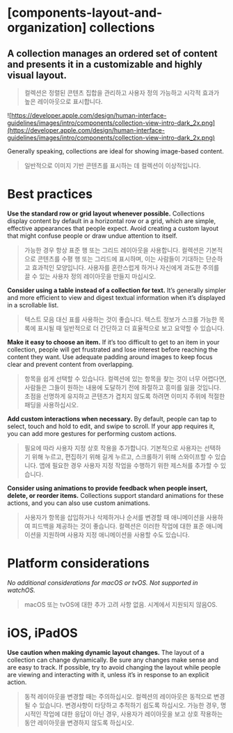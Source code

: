# **[components-layout-and-organization] collections**

## A collection manages an ordered set of content and presents it in a customizable and highly visual layout.
> 컬렉션은 정렬된 콘텐츠 집합을 관리하고 사용자 정의 가능하고 시각적 효과가 높은 레이아웃으로 표시합니다.
>




![https://developer.apple.com/design/human-interface-guidelines/images/intro/components/collection-view-intro-dark_2x.png](https://developer.apple.com/design/human-interface-guidelines/images/intro/components/collection-view-intro-dark_2x.png)

Generally speaking, collections are ideal for showing image-based content.
> 일반적으로 이미지 기반 콘텐츠를 표시하는 데 컬렉션이 이상적입니다.
>




# **Best practices**

**Use the standard row or grid layout whenever possible.** Collections display content by default in a horizontal row or a grid, which are simple, effective appearances that people expect. Avoid creating a custom layout that might confuse people or draw undue attention to itself.
> 가능한 경우 항상 표준 행 또는 그리드 레이아웃을 사용합니다. 컬렉션은 기본적으로 콘텐츠를 수평 행 또는 그리드에 표시하며, 이는 사람들이 기대하는 단순하고 효과적인 모양입니다. 사용자를 혼란스럽게 하거나 자신에게 과도한 주의를 끌 수 있는 사용자 정의 레이아웃을 만들지 마십시오.
>




**Consider using a table instead of a collection for text.** It’s generally simpler and more efficient to view and digest textual information when it’s displayed in a scrollable list.
> 텍스트 모음 대신 표를 사용하는 것이 좋습니다. 텍스트 정보가 스크롤 가능한 목록에 표시될 때 일반적으로 더 간단하고 더 효율적으로 보고 요약할 수 있습니다.
>




**Make it easy to choose an item.** If it’s too difficult to get to an item in your collection, people will get frustrated and lose interest before reaching the content they want. Use adequate padding around images to keep focus clear and prevent content from overlapping.
> 항목을 쉽게 선택할 수 있습니다. 컬렉션에 있는 항목을 찾는 것이 너무 어렵다면, 사람들은 그들이 원하는 내용에 도달하기 전에 좌절하고 흥미를 잃을 것입니다. 초점을 선명하게 유지하고 콘텐츠가 겹치지 않도록 하려면 이미지 주위에 적절한 패딩을 사용하십시오.
>




**Add custom interactions when necessary.** By default, people can tap to select, touch and hold to edit, and swipe to scroll. If your app requires it, you can add more gestures for performing custom actions.
> 필요에 따라 사용자 지정 상호 작용을 추가합니다. 기본적으로 사용자는 선택하기 위해 누르고, 편집하기 위해 길게 누르고, 스크롤하기 위해 스와이프할 수 있습니다. 앱에 필요한 경우 사용자 지정 작업을 수행하기 위한 제스처를 추가할 수 있습니다.
>




**Consider using animations to provide feedback when people insert, delete, or reorder items.** Collections support standard animations for these actions, and you can also use custom animations.
> 사용자가 항목을 삽입하거나 삭제하거나 순서를 변경할 때 애니메이션을 사용하여 피드백을 제공하는 것이 좋습니다. 컬렉션은 이러한 작업에 대한 표준 애니메이션을 지원하며 사용자 지정 애니메이션을 사용할 수도 있습니다.
>




# **Platform considerations**

*No additional considerations for macOS or tvOS. Not supported in watchOS.*
> macOS 또는 tvOS에 대한 추가 고려 사항 없음. 시계에서 지원되지 않음OS.
>




# **iOS, iPadOS**

**Use caution when making dynamic layout changes.** The layout of a collection can change dynamically. Be sure any changes make sense and are easy to track. If possible, try to avoid changing the layout while people are viewing and interacting with it, unless it’s in response to an explicit action.
> 동적 레이아웃을 변경할 때는 주의하십시오. 컬렉션의 레이아웃은 동적으로 변경될 수 있습니다. 변경사항이 타당하고 추적하기 쉽도록 하십시오. 가능한 경우, 명시적인 작업에 대한 응답이 아닌 경우, 사용자가 레이아웃을 보고 상호 작용하는 동안 레이아웃을 변경하지 않도록 하십시오.
>



